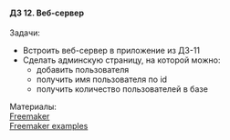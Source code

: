 #### ДЗ 12. Веб-сервер

Задачи:
- Встроить веб-сервер в приложение из ДЗ-11
- Сделать админскую страницу, на которой можно:
  * добавить пользователя
  * получить имя пользователя по id
  * получить количество пользователей в базе
  
 Материалы: <br>
 [Freemaker](https://freemarker.apache.org/docs/pgui_quickstart_all.html) <br>
 [Freemaker examples](https://www.vogella.com/tutorials/FreeMarker/article.html)

